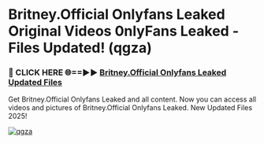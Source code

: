 # Britney.Official Onlyfans Leaked Original Videos 0nlyFans Leaked - Files Updated! (qgza)

<h3>🔴 CLICK HERE 🌐==►► <a href="https://tinyurl.com/2jnfzry5" rel="nofollow">Britney.Official Onlyfans Leaked Updated Files</a></h3>

Get Britney.Official Onlyfans Leaked and all content. Now you can access all videos and pictures of Britney.Official Onlyfans Leaked. New Updated Files 2025!

[![qgza](https://i.imgur.com/GyGTBgg.gif)](https://tinyurl.com/2jnfzry5)
